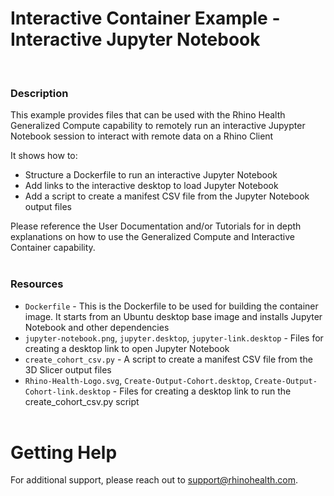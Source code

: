 # Interactive Container Example - Interactive Jupyter Notebook
<br/>

### **Description**

This example provides files that can be used with the Rhino Health Generalized Compute capability to remotely run an interactive Jupypter Notebook session to interact with remote data on a Rhino Client

It shows how to:
* Structure a Dockerfile to run an interactive Jupyter Notebook
* Add links to the interactive desktop to load Jupyter Notebook
* Add a script to create a manifest CSV file from the Jupyter Notebook output files

Please reference the User Documentation and/or Tutorials for in depth explanations on how to use the Generalized Compute and Interactive Container capability.
<br/><br/>

### **Resources**
- `Dockerfile` - This is the Dockerfile to be used for building the container image. It starts from an Ubuntu desktop base image and installs Jupyter Notebook and other dependencies 
- `jupyter-notebook.png`, `jupyter.desktop`, `jupyter-link.desktop` - Files for creating a desktop link to open Jupyter Notebook
- `create_cohort_csv.py` - A script to create a manifest CSV file from the 3D Slicer output files
- `Rhino-Health-Logo.svg`, `Create-Output-Cohort.desktop`, `Create-Output-Cohort-link.desktop` - Files for creating a desktop link to run the create_cohort_csv.py script
<br><br>

# Getting Help
For additional support, please reach out to [support@rhinohealth.com](mailto:support@rhinohealth.com).
